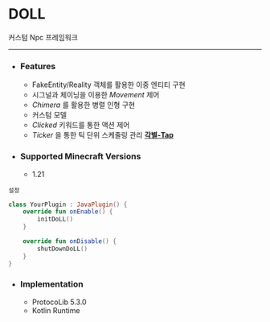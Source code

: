 # DOLL

커스텀 Npc 프레임워크

---

* ### Features
  * FakeEntity/Reality 객체를 활용한 이중 엔티티 구현
  * 시그널과 체이닝을 이용한 _Movement_ 제어
  * _Chimera_ 를 활용한 병렬 인형 구현
  * 커스텀 모델
  * _Clicked_ 키워드를 통한 액션 제어
  * _Ticker_ 을 통한 틱 단위 스케줄링 관리 **[각별-Tap](https://github.com/monun/tap)**
* ### Supported Minecraft Versions
  * 1.21

`설정`
```Kotlin
class YourPlugin : JavaPlugin() {
    override fun onEnable() {
        initDoLL()
    }

    override fun onDisable() {
        shutDownDoLL()
    }
}
```


* ### Implementation
  * ProtocoLib 5.3.0
  * Kotlin Runtime